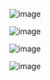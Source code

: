 ![image](https://github.com/mir4sem/python/assets/70198995/afa573b8-8be6-4ba0-a2c9-da699360c971)

![image](https://github.com/mir4sem/python/assets/70198995/d877f690-f994-45da-b3b7-75f490adc820)

![image](https://github.com/mir4sem/python/assets/70198995/5b6557ba-1f8f-4cde-bb6a-f54e62b82167)

![image](https://github.com/mir4sem/python/assets/70198995/e58e2d1e-40e0-4d7a-8429-cf316a40db20)

